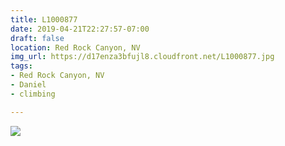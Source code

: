 ```yaml
---
title: L1000877
date: 2019-04-21T22:27:57-07:00
draft: false
location: Red Rock Canyon, NV
img_url: https://d17enza3bfujl8.cloudfront.net/L1000877.jpg
tags:
- Red Rock Canyon, NV
- Daniel
- climbing

---
```


![](https://d17enza3bfujl8.cloudfront.net/L1000877.jpg)

